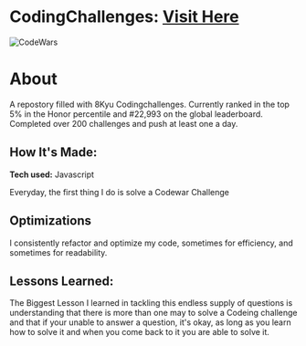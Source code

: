 # CodingChallenges:  <a href="https://www.codewars.com/users/Kaleen" target="_blank">Visit Here</a> 


![CodeWars](https://user-images.githubusercontent.com/101673372/179428900-12ac6519-fc24-41b6-b413-2b18c4df66e4.png)


# About
A repostory filled with 8Kyu Codingchallenges. Currently ranked in the top 5% in the Honor percentile and #22,993 on the global leaderboard. Completed over 200 challenges and push at least one a day.
## How It's Made:

**Tech used:** Javascript

Everyday, the first thing I do is solve a Codewar Challenge 


## Optimizations

I consistently refactor and optimize my code, sometimes for efficiency, and sometimes for readability. 



## Lessons Learned:
The Biggest Lesson I learned in tackling this endless supply of questions is understanding that there is more than one may to solve a Codeing challenge and that if your unable to answer a question, it's okay, as long as you learn how to solve it and when you come back to it you are able to solve it.

